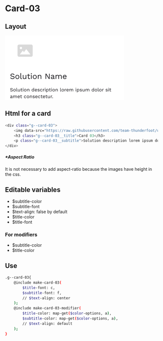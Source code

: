 # Card-03

## Layout

![alt text][card-03]

[card-03]: /src/img/global-components/card/card-03.png

## Html for a card

```sh
<div class="g--card-03">
    <img data-src="https://raw.githubusercontent.com/team-thunderfoot/ui/main/src/img/global-components/card/card-img-placeholder.png" src="/src/img/global-components/placeholder.jpg" alt="alt text" class="g--card-03__media g--lazy-01">
    <h3 class="g--card-03__title">Card 03</h3>
    <p class="g--card-03__subtitle">Solution description lorem ipsum dolor sit amet consectetur.</p>
</div>
```

##### \*Aspect Ratio

It is not necessary to add aspect-ratio because the images have height in the css.

## Editable variables

- $subtitle-color
- $subtitle-font
- $text-align: false by default
- $title-color
- $title-font

### For modifiers

- $subtitle-color
- $title-color

## Use

```sh
.g--card-03{
    @include make-card-03(
        $title-font: c,
        $subtitle-font: f,
        // $text-align: center
    );
    @include make-card-03-modifier(
        $title-color: map-get($color-options, a),
        $subtitle-color: map-get($color-options, a),
        // $text-align: default
    );
}
```
